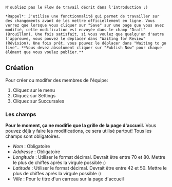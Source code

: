 ```hint|directive
N'oubliez pas le Flow de travail décrit dans l'Introduction ;)

*Rappel*: J'utilise une fonctionnalité qui permet de travailler sur des changements avant de les mettre officiellement en ligne. Vous verrez que lorsque vous cliquer sur "Save" sur une page que vous avez modifié, cette modification est envoyée dans le champ "Draft" (Brouillon). Une fois satisfait, si vous voulez que quelqu'un d'autre l'approuve, vous pouvez le déplacer dans "Waiting for Review" (Révision). Une fois prêt, vous pouvez le déplacer dans "Waiting to go live". **Vous devez absolument cliquer sur "Publish Now" pour chaque élément que vous voulez publier.**
```

## Création

Pour créer ou modifer des membres de l'équipe:

1. Cliquez sur le menu
2. Cliquez sur Settings
3. Cliquez sur Succursales

### Les champs

**Pour le moment, ça ne modifie que la grille de la page d'accueil.** Vous pouvez déjà y faire les modifications, ce sera utilisé partout! Tous les champs sont obligatoires.

- *Nom* : Obligatoire
- *Addresse* : Obligatoire
- *Longitude* : Utiliser le format décimal. Devrait être entre 70 et 80. Mettre le plus de chiffes après la virgule possible :)
- *Latitude* : Utiliser le format décimal. Devrait être entre 42 et 50. Mettre le plus de chiffes après la virgule possible :)
- *Ville* : Pour le titre d'un carreau sur la page d'accueil